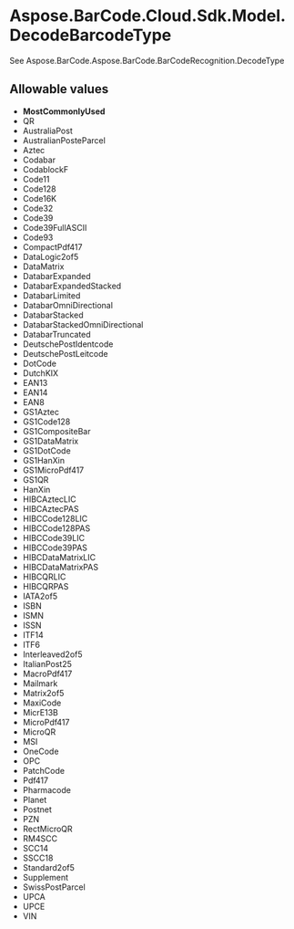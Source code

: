 # Aspose.BarCode.Cloud.Sdk.Model.DecodeBarcodeType

See Aspose.BarCode.Aspose.BarCode.BarCodeRecognition.DecodeType

## Allowable values

* **MostCommonlyUsed**
* QR
* AustraliaPost
* AustralianPosteParcel
* Aztec
* Codabar
* CodablockF
* Code11
* Code128
* Code16K
* Code32
* Code39
* Code39FullASCII
* Code93
* CompactPdf417
* DataLogic2of5
* DataMatrix
* DatabarExpanded
* DatabarExpandedStacked
* DatabarLimited
* DatabarOmniDirectional
* DatabarStacked
* DatabarStackedOmniDirectional
* DatabarTruncated
* DeutschePostIdentcode
* DeutschePostLeitcode
* DotCode
* DutchKIX
* EAN13
* EAN14
* EAN8
* GS1Aztec
* GS1Code128
* GS1CompositeBar
* GS1DataMatrix
* GS1DotCode
* GS1HanXin
* GS1MicroPdf417
* GS1QR
* HanXin
* HIBCAztecLIC
* HIBCAztecPAS
* HIBCCode128LIC
* HIBCCode128PAS
* HIBCCode39LIC
* HIBCCode39PAS
* HIBCDataMatrixLIC
* HIBCDataMatrixPAS
* HIBCQRLIC
* HIBCQRPAS
* IATA2of5
* ISBN
* ISMN
* ISSN
* ITF14
* ITF6
* Interleaved2of5
* ItalianPost25
* MacroPdf417
* Mailmark
* Matrix2of5
* MaxiCode
* MicrE13B
* MicroPdf417
* MicroQR
* MSI
* OneCode
* OPC
* PatchCode
* Pdf417
* Pharmacode
* Planet
* Postnet
* PZN
* RectMicroQR
* RM4SCC
* SCC14
* SSCC18
* Standard2of5
* Supplement
* SwissPostParcel
* UPCA
* UPCE
* VIN
